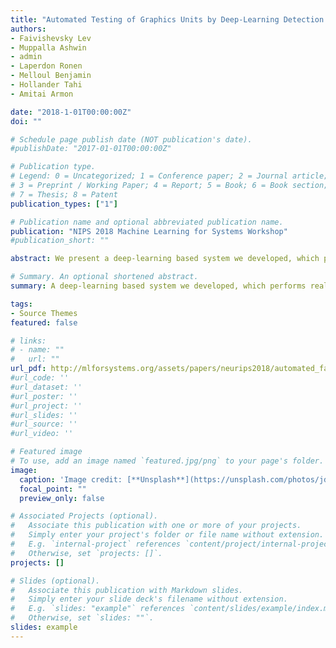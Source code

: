 ```yaml
---
title: "Automated Testing of Graphics Units by Deep-Learning Detection of Visual Anomalies"
authors:
- Faivishevsky Lev
- Muppalla Ashwin
- admin
- Laperdon Ronen
- Melloul Benjamin
- Hollander Tahi
- Amitai Armon

date: "2018-1-01T00:00:00Z"
doi: ""

# Schedule page publish date (NOT publication's date).
#publishDate: "2017-01-01T00:00:00Z"

# Publication type.
# Legend: 0 = Uncategorized; 1 = Conference paper; 2 = Journal article;
# 3 = Preprint / Working Paper; 4 = Report; 5 = Book; 6 = Book section;
# 7 = Thesis; 8 = Patent
publication_types: ["1"]

# Publication name and optional abbreviated publication name.
publication: "NIPS 2018 Machine Learning for Systems Workshop"
#publication_short: ""

abstract: We present a deep-learning based system we developed, which performs real-time detection of diverse visual corruptions in videos. It is applied to validating the quality of graphics units in our company. The system is used for several types of content, including movies and 3D graphics. A reference video is not available during this stage of tests, due to the randomness in movie ads, game actions, website updates etc. Developing this system involved challenging data science aspects toenable detection of small distortions with low false alert rates. We describe the full detection system, including the hardware and software aspects, and focus on the modeling approaches used. 

# Summary. An optional shortened abstract.
summary: A deep-learning based system we developed, which performs real-time detection of diverse visual corruptions in videos. Developing this system involved challenging data science aspects toenable detection of small distortions with low false alert rates. We describe the full detection system, including the hardware and software aspects, and focus on the modeling approaches used. 

tags:
- Source Themes
featured: false

# links:
# - name: ""
#   url: ""
url_pdf: http://mlforsystems.org/assets/papers/neurips2018/automated_faivishevsky_2018.pdf
#url_code: ''
#url_dataset: ''
#url_poster: ''
#url_project: ''
#url_slides: ''
#url_source: ''
#url_video: ''

# Featured image
# To use, add an image named `featured.jpg/png` to your page's folder. 
image:
  caption: 'Image credit: [**Unsplash**](https://unsplash.com/photos/jdD8gXaTZsc)'
  focal_point: ""
  preview_only: false

# Associated Projects (optional).
#   Associate this publication with one or more of your projects.
#   Simply enter your project's folder or file name without extension.
#   E.g. `internal-project` references `content/project/internal-project/index.md`.
#   Otherwise, set `projects: []`.
projects: []

# Slides (optional).
#   Associate this publication with Markdown slides.
#   Simply enter your slide deck's filename without extension.
#   E.g. `slides: "example"` references `content/slides/example/index.md`.
#   Otherwise, set `slides: ""`.
slides: example
---
```

